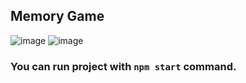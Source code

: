 ## Memory Game

![image](https://user-images.githubusercontent.com/58807892/226103487-04fbd45d-e65a-45ea-94da-517bf987ec8f.png)
![image](https://user-images.githubusercontent.com/58807892/226103537-ae480009-a95c-453e-9bd7-08448f5976f2.png)

### You can run project with `npm start` command.

